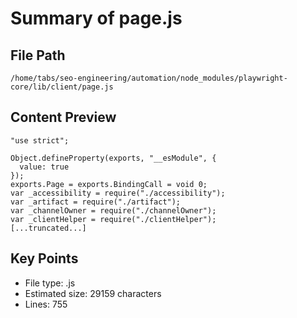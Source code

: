 # Summary of page.js
  
## File Path
`/home/tabs/seo-engineering/automation/node_modules/playwright-core/lib/client/page.js`

## Content Preview
```
"use strict";

Object.defineProperty(exports, "__esModule", {
  value: true
});
exports.Page = exports.BindingCall = void 0;
var _accessibility = require("./accessibility");
var _artifact = require("./artifact");
var _channelOwner = require("./channelOwner");
var _clientHelper = require("./clientHelper");
[...truncated...]
```

## Key Points
- File type: .js
- Estimated size: 29159 characters
- Lines: 755
